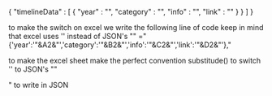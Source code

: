 {
"timelineData" : [
{
"year" : "",
"category" : "",
"info" : "",
"link" : ""
}
}
]
}

to make the switch on excel we write the following line of code
keep in mind that excel uses '' instead of JSON's ""
="{'year':'"&A2&"','category':'"&B2&"','info':'"&C2&"','link':'"&D2&"'},"

to make the excel sheet make the perfect convention substitude() to switch
'' to JSON's ""

\" to write in JSON
